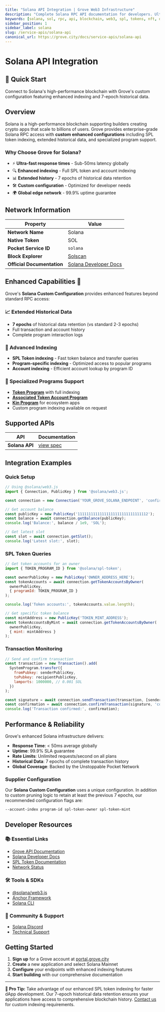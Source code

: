 ```yaml
---
title: "Solana API Integration | Grove Web3 Infrastructure"
description: "Complete Solana RPC API documentation for developers. Ultra-fast Solana blockchain access with enhanced SPL token support and 7-epoch historical data. Get started in minutes."
keywords: [solana, sol, rpc, api, blockchain, web3, spl, tokens, nft, defi, phantom, grove, infrastructure, developers, integration]
sidebar_position: 1
sidebar_label: solana
slug: /service-apis/solana-api
canonical_url: https://grove.city/docs/service-apis/solana-api
---
```


# Solana API Integration

<div style={{background: "linear-gradient(135deg, #9945ff 0%, #14f195 100%)", color: "white", padding: "1.5rem", borderRadius: "8px", margin: "1rem 0"}}>
  <h2 style={{color: "white", marginTop: 0}}>🚀 Quick Start</h2>
  <p style={{marginBottom: 0, fontSize: "1.1rem"}}>Connect to Solana's high-performance blockchain with Grove's custom configuration featuring enhanced indexing and 7-epoch historical data.</p>
</div>

## Overview

Solana is a high-performance blockchain supporting builders creating crypto apps that scale to billions of users. Grove provides enterprise-grade Solana RPC access with **custom enhanced configurations** including SPL token indexing, extended historical data, and specialized program support.

### Why Choose Grove for Solana?

- ⚡ **Ultra-fast response times** - Sub-50ms latency globally
- 🔍 **Enhanced indexing** - Full SPL token and account indexing
- 📊 **Extended history** - 7 epochs of historical data retention
- 🛠️ **Custom configuration** - Optimized for developer needs
- 🌍 **Global edge network** - 99.9% uptime guarantee

## Network Information

| Property | Value |
|----------|-------|
| **Network Name** | Solana |
| **Native Token** | SOL |
| **Pocket Service ID** | `solana` |
| **Block Explorer** | [Solscan](https://solscan.io) |
| **Official Documentation** | [Solana Developer Docs](https://docs.solana.com/) |

## Enhanced Capabilities 🌟

Grove's **Solana Custom Configuration** provides enhanced features beyond standard RPC access:

### 📈 Extended Historical Data
- **7 epochs** of historical data retention (vs standard 2-3 epochs)
- Full transaction and account history
- Complete program interaction logs

### 🎯 Advanced Indexing
- **SPL Token indexing** - Fast token balance and transfer queries  
- **Program-specific indexing** - Optimized access to popular programs
- **Account indexing** - Efficient account lookup by program ID

### 🔧 Specialized Programs Support
- [**Token Program**](https://spl.solana.com/token) with full indexing
- [**Associated Token Account Program**](https://spl.solana.com/associated-token-account)
- [**Kin Program**](https://solana.com/ecosystem/kin) for ecosystem apps
- Custom program indexing available on request

## Supported APIs

| API | Documentation |
| --- | ------------- |
| **Solana API** | [view spec](https://docs.solana.com/api/http) |

## Integration Examples

### Quick Setup

```javascript
// Using @solana/web3.js
import { Connection, PublicKey } from '@solana/web3.js';

const connection = new Connection('YOUR_GROVE_SOLANA_ENDPOINT', 'confirmed');

// Get account balance
const publicKey = new PublicKey('11111111111111111111111111111112');
const balance = await connection.getBalance(publicKey);
console.log('Balance:', balance / 1e9, 'SOL');

// Get latest slot
const slot = await connection.getSlot();
console.log('Latest slot:', slot);
```

### SPL Token Queries

```javascript
// Get token accounts for an owner
import { TOKEN_PROGRAM_ID } from '@solana/spl-token';

const ownerPublicKey = new PublicKey('OWNER_ADDRESS_HERE');
const tokenAccounts = await connection.getTokenAccountsByOwner(
  ownerPublicKey,
  { programId: TOKEN_PROGRAM_ID }
);

console.log('Token accounts:', tokenAccounts.value.length);

// Get specific token balance
const mintAddress = new PublicKey('TOKEN_MINT_ADDRESS');
const tokenAccountsByMint = await connection.getTokenAccountsByOwner(
  ownerPublicKey,
  { mint: mintAddress }
);
```

### Transaction Monitoring

```javascript
// Send and confirm transaction
const transaction = new Transaction().add(
  SystemProgram.transfer({
    fromPubkey: senderPublicKey,
    toPubkey: recipientPublicKey,
    lamports: 1000000, // 0.001 SOL
  })
);

const signature = await connection.sendTransaction(transaction, [senderKeypair]);
const confirmation = await connection.confirmTransaction(signature, 'confirmed');
console.log('Transaction confirmed:', confirmation);
```

## Performance & Reliability

Grove's enhanced Solana infrastructure delivers:

- **Response Time**: < 50ms average globally
- **Uptime**: 99.9% SLA guarantee
- **Rate Limits**: Unlimited requests/second on all plans
- **Historical Data**: 7 epochs of complete transaction history
- **Global Coverage**: Backed by the Unstoppable Pocket Network

### Supplier Configuration

Our **Solana Custom Configuration** uses a unique configuration. In addition to custom pruning logic to retain at least the previous 7 epochs, our recommended configuration flags are:

```
--account-index program-id spl-token-owner spl-token-mint
```

## Developer Resources

### 📚 Essential Links
- [Grove API Documentation](../grove-api/overview/grove-api)
- [Solana Developer Docs](https://docs.solana.com/)
- [SPL Token Documentation](https://spl.solana.com/)
- [Network Status](https://status.grove.city)

### 🛠️ Tools & SDKs
- [@solana/web3.js](https://www.npmjs.com/package/@solana/web3.js)
- [Anchor Framework](https://www.anchor-lang.com/)
- [Solana CLI](https://docs.solana.com/cli)

### 💬 Community & Support
- [Solana Discord](https://discord.com/invite/pquxPsq)
- [Technical Support](https://discord.com/channels/824324475256438814/1150805396085293106)

## Getting Started

1. **Sign up** for a Grove account at [portal.grove.city](https://portal.grove.city)
2. **Create** a new application and select Solana Mainnet
3. **Configure** your endpoints with enhanced indexing features
4. **Start building** with our comprehensive documentation

---

<div style={{background: "#f0f8ff", padding: "1rem", borderLeft: "4px solid #9945ff", margin: "1rem 0"}}>
  <strong>🎯 Pro Tip:</strong> Take advantage of our enhanced SPL token indexing for faster dApp development. Our 7-epoch historical data retention ensures your applications have access to comprehensive blockchain history. <a href="mailto:portal@grove.city">Contact us</a> for custom indexing requirements.
</div>
